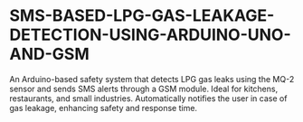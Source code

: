 # SMS-BASED-LPG-GAS-LEAKAGE-DETECTION-USING-ARDUINO-UNO-AND-GSM
An Arduino-based safety system that detects LPG gas leaks using the MQ-2 sensor and sends SMS alerts through a GSM module. Ideal for kitchens, restaurants, and small industries. Automatically notifies the user in case of gas leakage, enhancing safety and response time.
